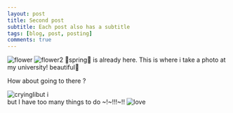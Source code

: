 ```yaml
---
layout: post
title: Second post
subtitle: Each post also has a subtitle
tags: [blog, post, posting]
comments: true
---
```


![flower](https://user-images.githubusercontent.com/126739223/227748682-eafba914-4652-41aa-8248-fdbdaac09c82.jpg)
![flower2](https://user-images.githubusercontent.com/126739223/227748760-5d49d454-f653-475e-86b2-fffffa9495ca.jpg)
🌸spring🌸 is already here.
This is where i take a photo at my university!
beautiful🌸

How about going to there ?

![crying](https://user-images.githubusercontent.com/126739223/227748785-e8c665c1-4db1-4883-8ec7-1ec9e0581cd4.jpg)Iibut i  
but I have too many things to do ~!~!!!~!!
![love](https://user-images.githubusercontent.com/126739223/227749112-d7f459ce-6c7c-4a66-8bac-dad2310fe744.png)






